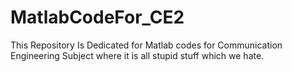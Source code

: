 # MatlabCodeFor_CE2
This Repository Is Dedicated for Matlab codes for Communication Engineering Subject where it is all stupid stuff which we hate.
